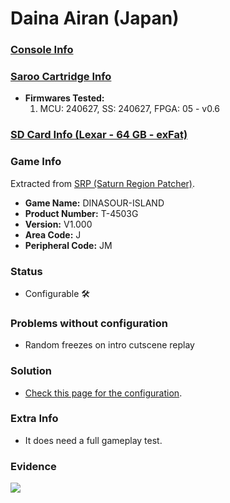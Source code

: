 # Daina Airan (Japan)

### [Console Info](../../../../../Info/Consoles/VA13/README.md)

### [Saroo Cartridge Info](../../../../../Info/Cartridges/RetroGameParadiseStore/1.32F/README.md)

- <b>Firmwares Tested:</b>
  1. MCU: 240627, SS: 240627, FPGA: 05 - v0.6

### [SD Card Info (Lexar - 64 GB - exFat)](../../../../../Info/SdCards/Lexar/64GB/exfat/README.md)

### Game Info

Extracted from [SRP (Saturn Region Patcher)](https://segaxtreme.net/resources/saturn-region-patcher.81/download).

- <b>Game Name:</b> DINASOUR-ISLAND
- <b>Product Number:</b> T-4503G
- <b>Version:</b> V1.000
- <b>Area Code:</b> J
- <b>Peripheral Code:</b> JM

### Status

- Configurable :hammer_and_wrench:

### Problems without configuration

- Random freezes on intro cutscene replay

### Solution

- [Check this page for the configuration](https://github.com/williamdsw/saroo-configuration-list/blob/master/Regions/Retails/Japan/T-4503G/README.md).

### Extra Info

- It does need a full gameplay test.

### Evidence

[![](https://img.youtube.com/vi/j0CixkngxAQ/0.jpg)](https://www.youtube.com/watch?v=j0CixkngxAQ)
